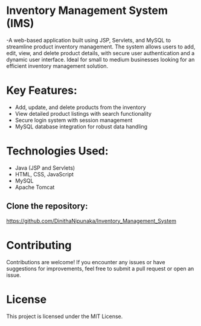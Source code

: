 # Inventory Management System (IMS)
-A web-based application built using JSP, Servlets, and MySQL to streamline product inventory management. The system allows users to add, edit, view, and delete product details, with secure user authentication and 
 a dynamic user interface. Ideal for small to medium businesses looking for an efficient inventory management solution.  

# Key Features:
- Add, update, and delete products from the inventory  
- View detailed product listings with search functionality  
- Secure login system with session management  
- MySQL database integration for robust data handling  

# Technologies Used:
- Java (JSP and Servlets)  
- HTML, CSS, JavaScript  
- MySQL  
- Apache Tomcat  

## Clone the repository:
https://github.com/DinithaNipunaka/Inventory_Management_System

# Contributing
Contributions are welcome! If you encounter any issues or have suggestions for improvements, feel free to submit a pull request or open an issue.

# License
This project is licensed under the MIT License.

